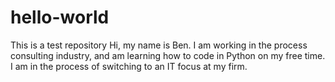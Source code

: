 # hello-world
This is a test repository
Hi, my name is Ben. I am working in the process consulting industry, and am learning how to code in Python on my free time. I am in the process of switching to an IT focus at my firm. 
